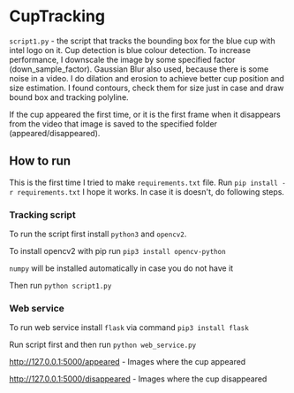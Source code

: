 # CupTracking

```script1.py``` - the script that tracks the bounding box for the blue cup with intel logo on it. Cup detection is blue colour detection. To increase performance, I downscale the image by some specified factor (down_sample_factor). Gaussian Blur also used, because there is some noise in a video. I do dilation and erosion to achieve better cup position and size estimation. I found contours, check them for size just in case and draw bound box and tracking polyline. 

If the cup appeared the first time, or it is the first frame when it disappears from the video that image is saved to the specified folder (appeared/disappeared). 

## How to run

This is the first time I tried to make ```requirements.txt``` file. Run ```pip install -r requirements.txt``` I hope it works.
In case it is doesn't, do following steps.

### Tracking script 

To run the script first install  ```python3``` and ```opencv2```. 

To install opencv2 with pip run 
```pip3 install opencv-python```

```numpy``` will be installed automatically in case you do not have it

Then run ```python script1.py```

### Web service

To run web service install ```flask``` via command ```pip3 install flask```

Run script first and then run ```python web_service.py```

http://127.0.0.1:5000/appeared - Images where the cup appeared 

http://127.0.0.1:5000/disappeared - Images where the cup disappeared
